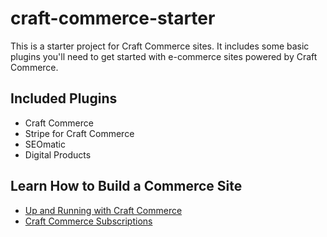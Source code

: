 # craft-commerce-starter

This is a starter project for Craft Commerce sites. It includes some basic plugins you'll need to get started with e-commerce sites powered by Craft Commerce.

## Included Plugins

* Craft Commerce
* Stripe for Craft Commerce
* SEOmatic
* Digital Products


## Learn How to Build a Commerce Site
* [Up and Running with Craft Commerce](https://craftquest.io/courses/up-and-running-with-craft-commerce-3)
* [Craft Commerce Subscriptions](https://craftquest.io/courses/craft-commerce-subscriptions)